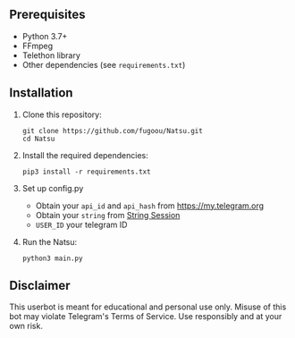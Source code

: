 ## Prerequisites

- Python 3.7+
- FFmpeg
- Telethon library
- Other dependencies (see `requirements.txt`)

## Installation

1. Clone this repository:
   ```
   git clone https://github.com/fugoou/Natsu.git
   cd Natsu
   ```

2. Install the required dependencies:
   ```
   pip3 install -r requirements.txt
   ```

3. Set up config.py
   - Obtain your `api_id` and `api_hash` from https://my.telegram.org
   - Obtain your `string` from [String Session](https://telegram.tools/session-string-generator#telethon)
   - `USER_ID` your telegram ID

4. Run the Natsu:
   ```
   python3 main.py
   ```

## Disclaimer

This userbot is meant for educational and personal use only. Misuse of this bot may violate Telegram's Terms of Service. Use responsibly and at your own risk.
